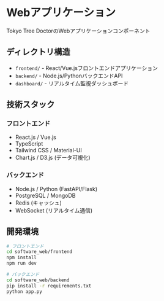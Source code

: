# Webアプリケーション

Tokyo Tree DoctorのWebアプリケーションコンポーネント

## ディレクトリ構造

- `frontend/` - React/Vue.jsフロントエンドアプリケーション
- `backend/` - Node.js/PythonバックエンドAPI
- `dashboard/` - リアルタイム監視ダッシュボード

## 技術スタック

### フロントエンド
- React.js / Vue.js
- TypeScript
- Tailwind CSS / Material-UI
- Chart.js / D3.js (データ可視化)

### バックエンド
- Node.js / Python (FastAPI/Flask)
- PostgreSQL / MongoDB
- Redis (キャッシュ)
- WebSocket (リアルタイム通信)

## 開発環境

```bash
# フロントエンド
cd software_web/frontend
npm install
npm run dev

# バックエンド
cd software_web/backend
pip install -r requirements.txt
python app.py
``` 